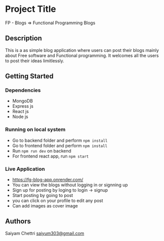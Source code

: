 # Project Title

FP - Blogs => Functional Programming Blogs

## Description

This is a as simple blog application where users can post their blogs mainly about Free software and Functional programming. It welcomes all the users to post their ideas limitlessly.

## Getting Started

### Dependencies

* MongoDB
* Express js
* React js
* Node js

### Running on local system

* Go to backend folder and perform ``` npm install ```
* Go to frontend folder and perform ``` npm install ```
* Run ``` npm run dev ``` on backend
* For frontend react app, run ``` npm start ```

### Live Application
* https://fg-blog-app.onrender.com/
* You can view the blogs without logging in or signning up
* Sign up for posting by loging to login -> signup
* Start posting by going to post
* you can click on your profile to edit any post
* Can add images as cover image

## Authors

Saiyam Chettri
saiyum303@gmail.com
